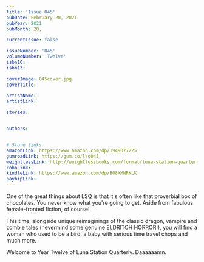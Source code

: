 ```yaml
---
title: 'Issue 045'
pubDate: February 20, 2021
pubYear: 2021
pubMonth: 20,

currentIssue: false

issueNumber: '045'
volumeNumber: 'Twelve'
isbn10:
isbn13:

coverImage: 045cover.jpg
coverTitle:

artistName:
artistLink:

stories: 


authors: 


# Store links
amazonLink: https://www.amazon.com/dp/1949077225
gumroadLink: https://gum.co/lsq045
weightlessLink: http://weightlessbooks.com/format/luna-station-quarterly-issue-45
koboLink:
kindleLink: https://www.amazon.com/dp/B08XMNRKLK
payhipLink: 
---
```

One of the great things about LSQ is that it's often like that proverbial box of chocolates. You never know what you're going to get. Aside from fabulous female-fronted fiction, of course!

This time, alongside unique reimaginings of the classic dragon, vampire and zombie tales (nevermind some genuine ELDRITCH HORROR!), you will find a woman who used to be a bird, a baby with serious time travel chops and much more.

Welcome to Year Twelve of Luna Station Quarterly. Daaaaaamn.
        